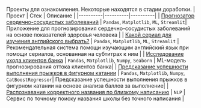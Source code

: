 Проекты для ознакомления. Некоторые находятся в стадии доработки.
| Проект | Стек | Описание | 
|----------|----------|----------|
| <a href='https://github.com/Vasart-ds/heart_disease_prediction' target="_blank">Прогнозатор сердечно-сосудистых заболеваний</a> | `Pandas`, `Matplotlib`, `ML`, `Streamlit`| Приложение для прогнозирования сердечно-сосудистых заболеваний на основе показателей здоровья человека |
| <a href='https://github.com/Vasart-ds/CEFR_predicting' target="_blank">Какой сериал для изучения английского выбрать?</a> | `Pandas`, `Matplotlib`, `ML`, `Streamlit` | Рекомендательная система помощи изучающим английский язык при помощи сериалов, основанная на субтитрах к ним |
| <a href='https://github.com/Vasart-ds/beta_bank_customer_out' target="_blank">Исследование ухода клиентов банка</a> | `Pandas`, `Matplotlib`, `Numpy`, `Seaborn` | ML-модель прогнозирования оттока клиентов банка|
| <a href='https://github.com/Vasart-ds/goprotect_fiigure_skating' target="_blank">Предсказание успешности выполнения прыжков в фигурном катании</a> | `Pandas`, `Matplotlib`, `Numpy`, `CatBoostRegressor`| Предсказание успешности выполнения прыжков в фигурном катании на основе анализа баллов за выполнение|
| <a href='https://github.com/Vasart-ds/naming_recognition/tree/master' target="_blank">Распознавание корректного названия по близкому написанию</a> | `NLP` | Сервис по точному поиску названия школы без точного написания |
